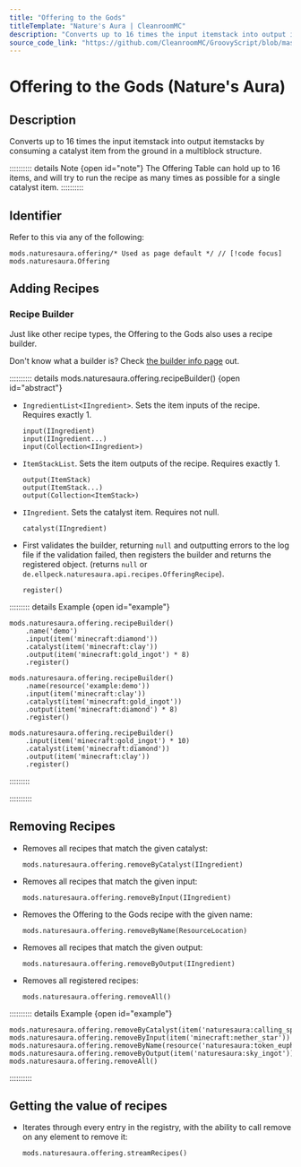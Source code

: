 ```yaml
---
title: "Offering to the Gods"
titleTemplate: "Nature's Aura | CleanroomMC"
description: "Converts up to 16 times the input itemstack into output itemstacks by consuming a catalyst item from the ground in a multiblock structure."
source_code_link: "https://github.com/CleanroomMC/GroovyScript/blob/master/src/main/java/com/cleanroommc/groovyscript/compat/mods/naturesaura/Offering.java"
---
```


# Offering to the Gods (Nature's Aura)

## Description

Converts up to 16 times the input itemstack into output itemstacks by consuming a catalyst item from the ground in a multiblock structure.

:::::::::: details Note {open id="note"}
The Offering Table can hold up to 16 items, and will try to run the recipe as many times as possible for a single catalyst item.
::::::::::

## Identifier

Refer to this via any of the following:

```groovy:no-line-numbers {1}
mods.naturesaura.offering/* Used as page default */ // [!code focus]
mods.naturesaura.Offering
```


## Adding Recipes

### Recipe Builder

Just like other recipe types, the Offering to the Gods also uses a recipe builder.

Don't know what a builder is? Check [the builder info page](../../introduction/builder.md) out.

:::::::::: details mods.naturesaura.offering.recipeBuilder() {open id="abstract"}
- `IngredientList<IIngredient>`. Sets the item inputs of the recipe. Requires exactly 1.

    ```groovy:no-line-numbers
    input(IIngredient)
    input(IIngredient...)
    input(Collection<IIngredient>)
    ```

- `ItemStackList`. Sets the item outputs of the recipe. Requires exactly 1.

    ```groovy:no-line-numbers
    output(ItemStack)
    output(ItemStack...)
    output(Collection<ItemStack>)
    ```

- `IIngredient`. Sets the catalyst item. Requires not null.

    ```groovy:no-line-numbers
    catalyst(IIngredient)
    ```

- First validates the builder, returning `null` and outputting errors to the log file if the validation failed, then registers the builder and returns the registered object. (returns `null` or `de.ellpeck.naturesaura.api.recipes.OfferingRecipe`).

    ```groovy:no-line-numbers
    register()
    ```

::::::::: details Example {open id="example"}
```groovy:no-line-numbers
mods.naturesaura.offering.recipeBuilder()
    .name('demo')
    .input(item('minecraft:diamond'))
    .catalyst(item('minecraft:clay'))
    .output(item('minecraft:gold_ingot') * 8)
    .register()

mods.naturesaura.offering.recipeBuilder()
    .name(resource('example:demo'))
    .input(item('minecraft:clay'))
    .catalyst(item('minecraft:gold_ingot'))
    .output(item('minecraft:diamond') * 8)
    .register()

mods.naturesaura.offering.recipeBuilder()
    .input(item('minecraft:gold_ingot') * 10)
    .catalyst(item('minecraft:diamond'))
    .output(item('minecraft:clay'))
    .register()
```

:::::::::

::::::::::

## Removing Recipes

- Removes all recipes that match the given catalyst:

    ```groovy:no-line-numbers
    mods.naturesaura.offering.removeByCatalyst(IIngredient)
    ```

- Removes all recipes that match the given input:

    ```groovy:no-line-numbers
    mods.naturesaura.offering.removeByInput(IIngredient)
    ```

- Removes the Offering to the Gods recipe with the given name:

    ```groovy:no-line-numbers
    mods.naturesaura.offering.removeByName(ResourceLocation)
    ```

- Removes all recipes that match the given output:

    ```groovy:no-line-numbers
    mods.naturesaura.offering.removeByOutput(IIngredient)
    ```

- Removes all registered recipes:

    ```groovy:no-line-numbers
    mods.naturesaura.offering.removeAll()
    ```

:::::::::: details Example {open id="example"}
```groovy:no-line-numbers
mods.naturesaura.offering.removeByCatalyst(item('naturesaura:calling_spirit'))
mods.naturesaura.offering.removeByInput(item('minecraft:nether_star'))
mods.naturesaura.offering.removeByName(resource('naturesaura:token_euphoria'))
mods.naturesaura.offering.removeByOutput(item('naturesaura:sky_ingot'))
mods.naturesaura.offering.removeAll()
```

::::::::::

## Getting the value of recipes

- Iterates through every entry in the registry, with the ability to call remove on any element to remove it:

    ```groovy:no-line-numbers
    mods.naturesaura.offering.streamRecipes()
    ```
